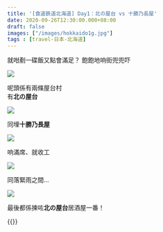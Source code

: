 ```yaml
---
title: '[食道鉄道北海道] Day1：北の屋台 vs 十勝乃長屋'
date: 2020-09-26T12:30:00.000+08:00
draft: false
images: ["/images/hokkaido1g.jpg"]
tags : [travel-日本-北海道]
---
```


就咁剷一碟飯又點會滿足？
飽飽地响街兜兜吓  

![](/images/hokkaido1g1.jpg)

呢頭係有兩條屋台村  
有**北の屋台**  

![](/images/hokkaido1g2.jpg)

同埋**十勝乃長屋**  

![](/images/hokkaido1g3.jpg)

响滿席、就收工

![](/images/karigurashi018.jpg)

同落緊雨之間...

![](/images/hokkaido1g.jpg)

最後都係揀咗**北の屋台**居酒屋一番！
  
  
{{<hokkaido>}}
